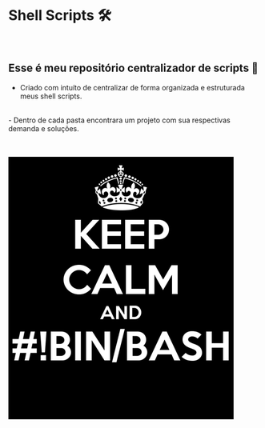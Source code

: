 # Shell Scripts 🛠
<br>

## Esse é meu repositório centralizador de scripts 💾
- Criado com intuíto de centralizar de forma organizada e estruturada meus shell scripts. 
<br>
- Dentro de cada pasta encontrara um projeto com sua respectivas demanda e soluções. 

<br>
<br>
<br>

![scripts](shell-script.png)